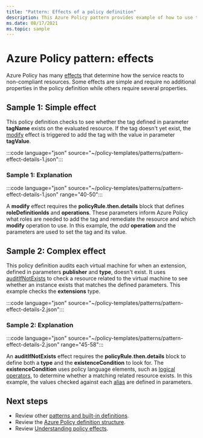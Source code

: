 ```yaml
---
title: "Pattern: Effects of a policy definition"
description: This Azure Policy pattern provides example of how to use the different effects of a policy definition.
ms.date: 08/17/2021
ms.topic: sample
---
```

# Azure Policy pattern: effects

Azure Policy has many [effects](../concepts/effect-basics.md) that determine how the service reacts to
non-compliant resources. Some effects are simple and require no additional properties in the policy
definition while others require several properties.

## Sample 1: Simple effect

This policy definition checks to see whether the tag defined in parameter **tagName** exists on the
evaluated resource. If the tag doesn't yet exist, the [modify](../concepts/effect-modify.md) effect
is triggered to add the tag with the value in parameter **tagValue**.

:::code language="json" source="~/policy-templates/patterns/pattern-effect-details-1.json":::

### Sample 1: Explanation

:::code language="json" source="~/policy-templates/patterns/pattern-effect-details-1.json" range="40-50":::

A **modify** effect requires the **policyRule.then.details** block that defines
**roleDefinitionIds** and **operations**. These parameters inform Azure Policy what roles are needed
to add the tag and remediate the resource and which **modify** operation to use. In this example,
the _add_ **operation** and the parameters are used to set the tag and its value.

## Sample 2: Complex effect

This policy definition audits each virtual machine for when an extension, defined in parameters
**publisher** and **type**, doesn't exist. It uses
[auditIfNotExists](../concepts/effect-audit.mdifnotexists) to check a resource related to the
virtual machine to see whether an instance exists that matches the defined parameters. This example
checks the **extensions** type.

:::code language="json" source="~/policy-templates/patterns/pattern-effect-details-2.json":::

### Sample 2: Explanation

:::code language="json" source="~/policy-templates/patterns/pattern-effect-details-2.json" range="45-58":::

An **auditIfNotExists** effect requires the **policyRule.then.details** block to define both a
**type** and the **existenceCondition** to look for. The **existenceCondition** uses policy language
elements, such as [logical operators](../concepts/definition-structure-policy-rule.md#logical-operators), to
determine whether a matching related resource exists. In this example, the values checked against
each [alias](../concepts/definition-structure-alias.md) are defined in parameters.

## Next steps

- Review other [patterns and built-in definitions](./index.md).
- Review the [Azure Policy definition structure](../concepts/definition-structure-basics.md).
- Review [Understanding policy effects](../concepts/effect-basics.md).
